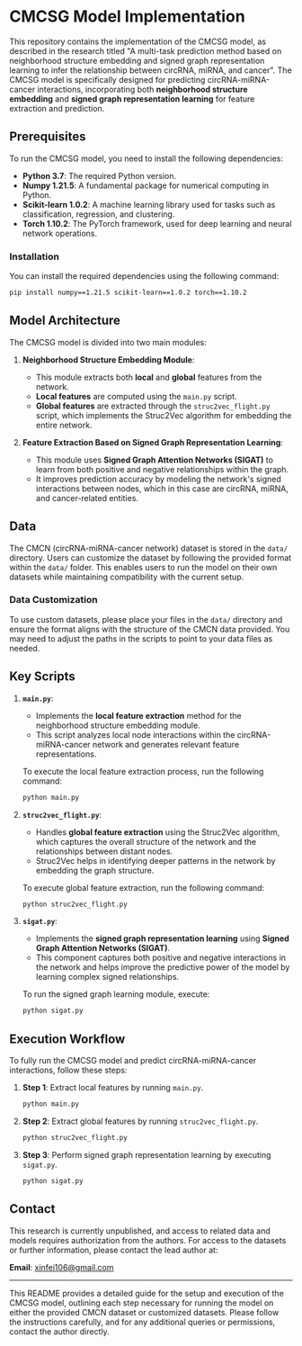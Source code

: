 # CMCSG Model Implementation

This repository contains the implementation of the CMCSG model, as described in the research titled "A multi-task prediction method based on neighborhood structure embedding and signed graph representation learning to infer the relationship between circRNA, miRNA, and cancer". The CMCSG model is specifically designed for predicting circRNA-miRNA-cancer interactions, incorporating both **neighborhood structure embedding** and **signed graph representation learning** for feature extraction and prediction.

## Prerequisites

To run the CMCSG model, you need to install the following dependencies:

- **Python 3.7**: The required Python version.
- **Numpy 1.21.5**: A fundamental package for numerical computing in Python.
- **Scikit-learn 1.0.2**: A machine learning library used for tasks such as classification, regression, and clustering.
- **Torch 1.10.2**: The PyTorch framework, used for deep learning and neural network operations.

### Installation

You can install the required dependencies using the following command:

```bash
pip install numpy==1.21.5 scikit-learn==1.0.2 torch==1.10.2
```

## Model Architecture

The CMCSG model is divided into two main modules:

1. **Neighborhood Structure Embedding Module**: 
   - This module extracts both **local** and **global** features from the network.
   - **Local features** are computed using the `main.py` script.
   - **Global features** are extracted through the `struc2vec_flight.py` script, which implements the Struc2Vec algorithm for embedding the entire network.

2. **Feature Extraction Based on Signed Graph Representation Learning**:
   - This module uses **Signed Graph Attention Networks (SIGAT)** to learn from both positive and negative relationships within the graph.
   - It improves prediction accuracy by modeling the network's signed interactions between nodes, which in this case are circRNA, miRNA, and cancer-related entities.

## Data

The CMCN (circRNA-miRNA-cancer network) dataset is stored in the `data/` directory. Users can customize the dataset by following the provided format within the `data/` folder. This enables users to run the model on their own datasets while maintaining compatibility with the current setup.

### Data Customization

To use custom datasets, please place your files in the `data/` directory and ensure the format aligns with the structure of the CMCN data provided. You may need to adjust the paths in the scripts to point to your data files as needed.

## Key Scripts

1. **`main.py`**:
   - Implements the **local feature extraction** method for the neighborhood structure embedding module. 
   - This script analyzes local node interactions within the circRNA-miRNA-cancer network and generates relevant feature representations.

   To execute the local feature extraction process, run the following command:
   
   ```bash
   python main.py
   ```

2. **`struc2vec_flight.py`**:
   - Handles **global feature extraction** using the Struc2Vec algorithm, which captures the overall structure of the network and the relationships between distant nodes.
   - Struc2Vec helps in identifying deeper patterns in the network by embedding the graph structure.

   To execute global feature extraction, run the following command:
   
   ```bash
   python struc2vec_flight.py
   ```

3. **`sigat.py`**:
   - Implements the **signed graph representation learning** using **Signed Graph Attention Networks (SIGAT)**.
   - This component captures both positive and negative interactions in the network and helps improve the predictive power of the model by learning complex signed relationships.

   To run the signed graph learning module, execute:
   
   ```bash
   python sigat.py
   ```

## Execution Workflow

To fully run the CMCSG model and predict circRNA-miRNA-cancer interactions, follow these steps:

1. **Step 1**: Extract local features by running `main.py`.
   ```bash
   python main.py
   ```

2. **Step 2**: Extract global features by running `struc2vec_flight.py`.
   ```bash
   python struc2vec_flight.py
   ```

3. **Step 3**: Perform signed graph representation learning by executing `sigat.py`.
   ```bash
   python sigat.py
   ```

## Contact

This research is currently unpublished, and access to related data and models requires authorization from the authors. For access to the datasets or further information, please contact the lead author at:

**Email**: xinfei106@gmail.com

---

This README provides a detailed guide for the setup and execution of the CMCSG model, outlining each step necessary for running the model on either the provided CMCN dataset or customized datasets. Please follow the instructions carefully, and for any additional queries or permissions, contact the author directly.
